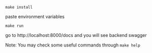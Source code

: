 ```shell
make install
```

paste environment variables

```shell
make run
```

go to http://localhost:8000/docs and you will see backend swagger

Note: You may check some useful commands through `make help`
